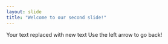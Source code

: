 ```yaml
---
layout: slide
title: "Welcome to our second slide!"
---
```

Your text replaced with new text
Use the left arrow to go back!
